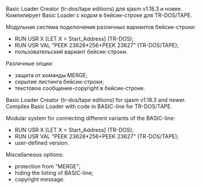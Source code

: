 Basic Loader Creator (tr-dos/tape editions) для sjasm v1.18.3 и новее. Компилирует Basic Loader с кодом в бейсик-строке для TR-DOS/TAPE.

Модульная система подключения различных вариантов бейсик-строки:
- RUN USR X [LET X = Start_Address] (TR-DOS);
- RUN USR VAL "PEEK 23628*256+PEEK 23627" (TR-DOS/TAPE);
- пользовательский вариант бейсик-строки.

Различные опции:
- защита от команды MERGE;
- скрытие листинга бейсик-строки;
- текстовое сообщение-copyright в бейсик-строке.


Basic Loader Creator (tr-dos/tape editions) for sjasm v1.18.3 and newer. Compiles Basic Loader with code in BASIC-line for TR-DOS/TAPE.

Modular system for connecting different variants of the BASIC-line:
- RUN USR X [LET X = Start_Address] (TR-DOS);
- RUN USR VAL "PEEK 23628*256+PEEK 23627" (TR-DOS/TAPE);
- user-defined version.

Miscellaneous options:
- protection from "MERGE";
- hiding the listing of BASIC-line;
- copyright message.
